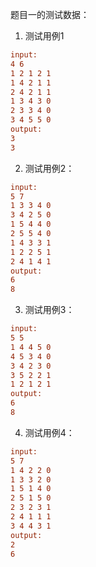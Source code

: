 题目一的测试数据：

1. 测试用例1
```ini
input:
4 6
1 2 1 2 1
1 4 2 1 1 
2 4 2 1 1
1 3 4 3 0
2 3 3 4 0
3 4 5 5 0
output:
3
3
```

   

2. 测试用例2：
```ini
input:
5 7
1 3 3 4 0
3 4 2 5 0
1 5 4 4 0
2 5 5 4 0
1 4 3 3 1
1 2 2 5 1
2 4 1 4 1
output:
6
8
```

3. 测试用例3：
```ini
input:
5 5
1 4 4 5 0
4 5 3 4 0
3 4 2 3 0
3 5 2 2 1
1 2 1 2 1
output:
6
8
```

4. 测试用例4：
```ini
input:
5 7
1 4 2 2 0
1 3 3 2 0
1 5 1 4 0
2 5 1 5 0
2 3 2 3 1
2 4 1 1 1
3 4 4 3 1
output:
2
6
```




